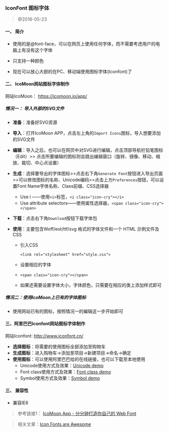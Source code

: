 ### IconFont 图标字体

> @2018-05-23

#### 一、 简介

- 使用的是@font-face，可以在网页上使用任何字体，而不需要考虑用户的电脑上有没有这个字体

- 只支持一种颜色
- 现在可以放心大胆的在PC、移动端使用图标字体(Iconfont)了

#### 二、 IcoMoon网站图标字体制作

网站IcoMoon： https://icomoon.io/app/

##### 情况一： 导入外部的SVG文件

- **准备**：准备好SVG资源

- **导入**：打开IcoMoon APP，点击左上角的`Import Icons`图标，导入想要添加的SVG文件

- **编辑**：导入之后，也可以在网页中对SVG进行编辑，点击顶部导航栏铅笔图标（Edit）>> 点击所要编辑的图标则会跳出编辑窗口（旋转、镜像、移动、缩放、裁切、中心点设置）

- **生成**：选择要导出的字体图标>>点击右下角`Generate Font`按钮进入导出页面>>可以修改图标的名称、Unicode编码>>点击上方`Preferences`按钮，可以设置Font Name字体名称、Class前缀、CSS选择器

  - Use i ——使用`<i>`标签，`<i class="icon-cry"></i>`
  - Use attribute selectors——使用属性选择器，`<span class="icon-cry"></span>`

- **下载**：点击右下角`Download`按钮下载字体包

- **使用**：主要包含Woff/eot/ttf/svg 格式的字体文件和一个 HTML 示例文件及 CSS 

  - 引入CSS

    `<link rel="stylesheet" href="style.css">`

  - 设置相应的字体

  - `<span class="icon-cry"></span>`

  - 如果还需要设置字体大小，字体颜色，只需要在相应的类上添加样式即可

##### 情况二：使用IcoMoon上已有的字体图标

- 使用网站已有的图标，按照情况一的编辑这一步开始即可

#### 三、阿里巴巴Iconfont网站图标字体制作

网站Iconfont: http://www.iconfont.cn/

- **选择图标**：将需要的使用图标全部添加至购物车
- **生成图标**：进入购物车→添加至项目→新建项目→命名→确定
- **使用图标**：可以使用阿里巴巴给的在线链接，也可以下载至本地使用
  - Unicode使用方式及效果：[Unicode demo](https://zhangwanqin357.github.io/demo-preview/iconfont-demos/demo_unicode.html)
  - Font class使用方式及效果：[Font class demo](https://zhangwanqin357.github.io/demo-preview/iconfont-demos/demo_fontclass.html)
  - Symbol使用方式及效果：[Symbol demo](https://zhangwanqin357.github.io/demo-preview/iconfont-demos/demo_symbol.html)

#### 三、 兼容性

- 兼容IE6



> 参考链接1： [IcoMoon App - 分分钟打造你自己的 Web Font](https://c7sky.com/icomoon-app.html)

> 相关文章：[Icon Fonts are Awesome](https://css-tricks.com/examples/IconFont/)

